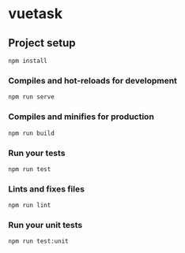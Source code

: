 # vuetask

## Project setup
```
npm install
```

### Compiles and hot-reloads for development
```
npm run serve

```

### Compiles and minifies for production
```
npm run build

```
### Run your tests
```
npm run test
```


### Lints and fixes files
```
npm run lint
```

### Run your unit tests
```
npm run test:unit
```
